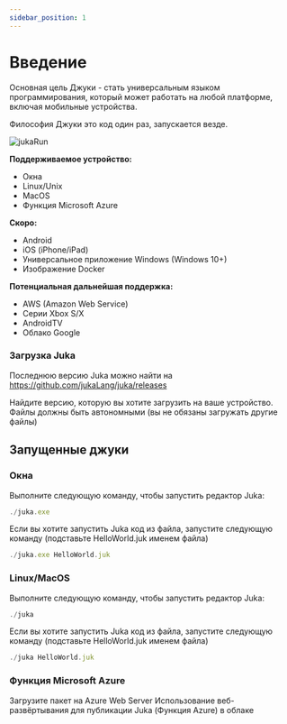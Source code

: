 ```yaml
---
sidebar_position: 1
---
```


# Введение

Основная цель Джуки - стать универсальным языком программирования, который может работать на любой платформе, включая мобильные устройства.

Философия Джуки это код один раз, запускается везде.

![jukaRun](https://user-images.githubusercontent.com/11934545/171545920-02493491-fa44-40d6-9a5b-46b2f90f8301.gif)

__Поддерживаемое устройство:__
- Окна
- Linux/Unix
- MacOS
- Функция Microsoft Azure

__Скоро:__
- Android
- iOS (iPhone/iPad)
- Универсальное приложение Windows (Windows 10+)
- Изображение Docker

__Потенциальная дальнейшая поддержка:__
- AWS (Amazon Web Service)
- Серии Xbox S/X
- AndroidTV
- Облако Google


### Загрузка Juka
Последнюю версию Juka можно найти на https://github.com/jukaLang/juka/releases

Найдите версию, которую вы хотите загрузить на ваше устройство. Файлы должны быть автономными (вы не обязаны загружать другие файлы)

## Запущенные джуки

### Окна

Выполните следующую команду, чтобы запустить редактор Juka:

```jsx
./juka.exe
```

Если вы хотите запустить Juka код из файла, запустите следующую команду (подставьте HelloWorld.juk именем файла)

```jsx
./juka.exe HelloWorld.juk
```

### Linux/MacOS

Выполните следующую команду, чтобы запустить редактор Juka:
```jsx
./juka
```

Если вы хотите запустить Juka код из файла, запустите следующую команду (подставьте HelloWorld.juk именем файла)

```jsx
./juka HelloWorld.juk
```


### Функция Microsoft Azure

Загрузите пакет на Azure Web Server Использование веб-развёртывания для публикации Juka (Функция Azure) в облаке
